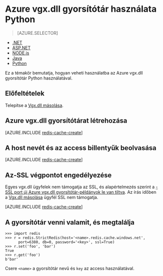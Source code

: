 <properties
    pageTitle="Azure vgx.dll gyorsítótár használata Python |} Microsoft Azure"
    description="Azure vgx.dll gyorsítótár Python használata – első lépések"
    services="redis-cache"
    documentationCenter=""
    authors="steved0x"
    manager="douge"
    editor="v-lincan"/>

<tags
    ms.service="cache"
    ms.devlang="python"
    ms.topic="hero-article"
    ms.tgt_pltfrm="cache-redis"
    ms.workload="tbd"
    ms.date="08/16/2016"
    ms.author="sdanie"/>

# <a name="how-to-use-azure-redis-cache-with-python"></a>Azure vgx.dll gyorsítótár használata Python

> [AZURE.SELECTOR]
- [.NET](cache-dotnet-how-to-use-azure-redis-cache.md)
- [ASP.NET](cache-web-app-howto.md)
- [NODE.js](cache-nodejs-get-started.md)
- [Java](cache-java-get-started.md)
- [Python](cache-python-get-started.md)

Ez a témakör bemutatja, hogyan veheti használatba az Azure vgx.dll gyorsítótár Python használatával.


## <a name="prerequisites"></a>Előfeltételek

Telepítse a [Vgx.dll másolása](https://github.com/andymccurdy/redis-py).


## <a name="create-a-redis-cache-on-azure"></a>Azure vgx.dll gyorsítótárat létrehozása

[AZURE.INCLUDE [redis-cache-create](../../includes/redis-cache-create.md)]

## <a name="retrieve-the-host-name-and-access-keys"></a>A host nevét és az access billentyűk beolvasása

[AZURE.INCLUDE [redis-cache-create](../../includes/redis-cache-access-keys.md)]


## <a name="enable-the-non-ssl-endpoint"></a>Az-SSL végpontot engedélyezése

Egyes vgx.dll ügyfelek nem támogatja az SSL, és alapértelmezés szerint a [-SSL port új Azure vgx.dll gyorsítótár-példányok le van tiltva](cache-configure.md#access-ports). Az írás időben a [Vgx.dll másolása](https://github.com/andymccurdy/redis-py) ügyfél SSL nem támogatja. 

[AZURE.INCLUDE [redis-cache-create](../../includes/redis-cache-non-ssl-port.md)]


## <a name="add-something-to-the-cache-and-retrieve-it"></a>A gyorsítótár venni valamit, és megtalálja


    >>> import redis
    >>> r = redis.StrictRedis(host='<name>.redis.cache.windows.net',
          port=6380, db=0, password='<key>', ssl=True)
    >>> r.set('foo', 'bar')
    True
    >>> r.get('foo')
    b'bar'


Csere `<name>` a gyorsítótár nevű és `key` az access használatával.


<!--Image references-->
[1]: ./media/cache-python-get-started/redis-cache-new-cache-menu.png
[2]: ./media/cache-python-get-started/redis-cache-cache-create.png
